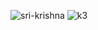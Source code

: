 ![sri-krishna](https://user-images.githubusercontent.com/37933105/44969516-2b713100-af6b-11e8-8afe-e21fb82c8d6b.jpg)
![k3](https://user-images.githubusercontent.com/37933105/44969557-61aeb080-af6b-11e8-9895-e618c2e8050c.jpg)
